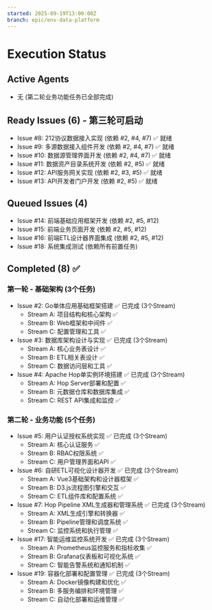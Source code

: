```yaml
---
started: 2025-09-19T13:00:00Z
branch: epic/env-data-platform
---
```


# Execution Status

## Active Agents
- 无 (第二轮业务功能任务已全部完成)

## Ready Issues (6) - 第三轮可启动
- Issue #8: 212协议数据接入实现 (依赖 #2, #4, #7) ✅ 就绪
- Issue #9: 多源数据接入组件开发 (依赖 #2, #4, #7) ✅ 就绪
- Issue #10: 数据源管理界面开发 (依赖 #2, #4, #7) ✅ 就绪
- Issue #11: 数据资产目录系统开发 (依赖 #2, #5) ✅ 就绪
- Issue #12: API服务网关实现 (依赖 #2, #3, #5) ✅ 就绪
- Issue #13: API开发者门户开发 (依赖 #2, #5) ✅ 就绪

## Queued Issues (4)
- Issue #14: 前端基础应用框架开发 (依赖 #2, #5, #12)
- Issue #15: 前端业务页面开发 (依赖 #2, #5, #12)
- Issue #16: 前端ETL设计器界面集成 (依赖 #2, #5, #12)
- Issue #18: 系统集成测试 (依赖所有前置任务)

## Completed (8) ✅
### 第一轮 - 基础架构 (3个任务)
- Issue #2: Go单体应用基础框架搭建 ✅ 已完成 (3个Stream)
  - Stream A: 项目结构和核心架构 ✅
  - Stream B: Web框架和中间件 ✅
  - Stream C: 配置管理和工具 ✅
- Issue #3: 数据库架构设计与实现 ✅ 已完成 (3个Stream)
  - Stream A: 核心业务表设计 ✅
  - Stream B: ETL相关表设计 ✅
  - Stream C: 数据访问层和工具 ✅
- Issue #4: Apache Hop单实例环境搭建 ✅ 已完成 (3个Stream)
  - Stream A: Hop Server部署和配置 ✅
  - Stream B: 元数据仓库和数据库集成 ✅
  - Stream C: REST API集成和监控 ✅

### 第二轮 - 业务功能 (5个任务)
- Issue #5: 用户认证授权系统实现 ✅ 已完成 (3个Stream)
  - Stream A: 核心认证服务 ✅
  - Stream B: RBAC权限系统 ✅
  - Stream C: 用户管理界面和API ✅
- Issue #6: 自研ETL可视化设计器开发 ✅ 已完成 (3个Stream)
  - Stream A: Vue3基础架构和设计器框架 ✅
  - Stream B: D3.js流程图引擎和交互 ✅
  - Stream C: ETL组件库和配置系统 ✅
- Issue #7: Hop Pipeline XML生成器和管理系统 ✅ 已完成 (3个Stream)
  - Stream A: XML生成引擎和转换器 ✅
  - Stream B: Pipeline管理和调度系统 ✅
  - Stream C: 监控系统和执行管理 ✅
- Issue #17: 智能运维监控系统开发 ✅ 已完成 (3个Stream)
  - Stream A: Prometheus监控服务和指标收集 ✅
  - Stream B: Grafana仪表板和可视化系统 ✅
  - Stream C: 智能告警系统和通知机制 ✅
- Issue #19: 容器化部署和配置管理 ✅ 已完成 (3个Stream)
  - Stream A: Docker镜像构建和优化 ✅
  - Stream B: 多服务编排和环境管理 ✅
  - Stream C: 自动化部署和运维管理 ✅